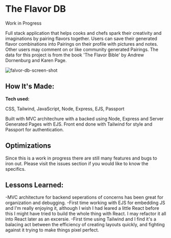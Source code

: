 # The Flavor DB
Work in Progress

Full stack application that helps cooks and chefs spark their creativity and imaginations by pairing flavors together. Users can save their generated flavor combinations into Pairings on their profile with pictures and notes. Other users may comment on or like community generated Pairings. The data for this project is from the book 'The Flavor Bible' by Andrew Dornenburg and Karen Page. 

![falvor-db-screen-shot](https://user-images.githubusercontent.com/102763323/194125253-735fcb62-e3fe-4a7d-9dfc-7d87a039ff41.jpg)


## How It's Made:

**Tech used:** 

CSS, Tailwind, JavaScript, Node, Express, EJS, Passport

Built with MVC architechure with a backed using Node, Express and Server Generated Pages with EJS. Front end done with Tailwind for style and Passport for authentication. 

## Optimizations
Since this is a work in progress there are still many features and bugs to iron out. Please visit the issues section if you would like to know the specifics. 

## Lessons Learned:
-MVC architecture for backend seperations of concerns has been great for organization and debugging. 
-First time working with EJS for embedding JS and I'm really enjoying it, although I wish I had leared a little React before this I might have tried to build the whole thing with React. I may refactor it all into React later as an excersie. 
-First time using Tailwind and I find it's a balacing act between the efficiency of creating layouts quickly, and fighting against it trying to make things pixel perfect. 

